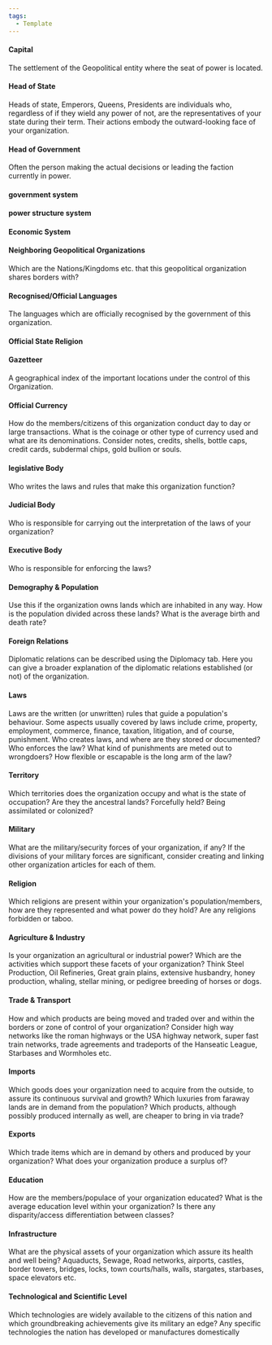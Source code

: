 ```yaml
---
tags:
  - Template
---
```

#### Capital


The settlement of the Geopolitical entity where the seat of power is located.

#### Head of State



Heads of state, Emperors, Queens, Presidents are individuals who, regardless of if they wield any power of not, are the representatives of your state during their term. Their actions embody the outward-looking face of your organization.

#### Head of Government



Often the person making the actual decisions or leading the faction currently in power.

#### government system

#### power structure system

#### Economic System

#### Neighboring Geopolitical Organizations



Which are the Nations/Kingdoms etc. that this geopolitical organization shares borders with?

#### Recognised/Official Languages



The languages which are officially recognised by the government of this organization.

#### Official State Religion



#### Gazetteer



A geographical index of the important locations under the control of this Organization.

#### Official Currency



How do the members/citizens of this organization conduct day to day or large transactions. What is the coinage or other type of currency used and what are its denominations. Consider notes, credits, shells, bottle caps, credit cards, subdermal chips, gold bullion or souls.

#### legislative Body



Who writes the laws and rules that make this organization function?

#### Judicial Body



Who is responsible for carrying out the interpretation of the laws of your organization?

#### Executive Body


Who is responsible for enforcing the laws?

#### Demography & Population



Use this if the organization owns lands which are inhabited in any way. How is the population divided across these lands? What is the average birth and death rate?

#### Foreign Relations



Diplomatic relations can be described using the Diplomacy tab. Here you can give a broader explanation of the diplomatic relations established (or not) of the organization.

#### Laws



Laws are the written (or unwritten) rules that guide a population's behaviour. Some aspects usually covered by laws include crime, property, employment, commerce, finance, taxation, litigation, and of course, punishment. Who creates laws, and where are they stored or documented? Who enforces the law? What kind of punishments are meted out to wrongdoers? How flexible or escapable is the long arm of the law?

#### Territory


Which territories does the organization occupy and what is the state of occupation? Are they the ancestral lands? Forcefully held? Being assimilated or colonized?

#### Military



What are the military/security forces of your organization, if any? If the divisions of your military forces are significant, consider creating and linking other organization articles for each of them.

#### Religion


Which religions are present within your organization's population/members, how are they represented and what power do they hold? Are any religions forbidden or taboo.

#### Agriculture & Industry



Is your organization an agricultural or industrial power? Which are the activities which support these facets of your organization? Think Steel Production, Oil Refineries, Great grain plains, extensive husbandry, honey production, whaling, stellar mining, or pedigree breeding of horses or dogs.

#### Trade & Transport



How and which products are being moved and traded over and within the borders or zone of control of your organization? Consider high way networks like the roman highways or the USA highway network, super fast train networks, trade agreements and tradeports of the Hanseatic League, Starbases and Wormholes etc.

#### Imports

Which goods does your organization need to acquire from the outside, to assure its continuous survival and growth? Which luxuries from faraway lands are in demand from the population? Which products, although possibly produced internally as well, are cheaper to bring in via trade?

#### Exports



Which trade items which are in demand by others and produced by your organization? What does your organization produce a surplus of?

#### Education


How are the members/populace of your organization educated? What is the average education level within your organization? Is there any disparity/access differentiation between classes?

#### Infrastructure



What are the physical assets of your organization which assure its health and well being? Aquaducts, Sewage, Road networks, airports, castles, border towers, bridges, locks, town courts/halls, walls, stargates, starbases, space elevators etc.

#### Technological and Scientific Level


Which technologies are widely available to the citizens of this nation and which groundbreaking achievements give its military an edge? Any specific technologies the nation has developed or manufactures domestically